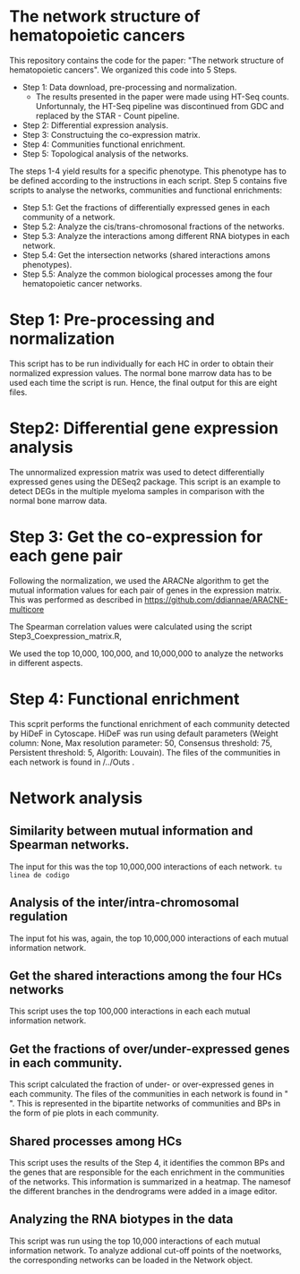 # The network structure of hematopoietic cancers

This repository contains the code for the paper: "The network structure of hematopoietic cancers". We organized this code into 5 Steps.

- Step 1: Data download, pre-processing and normalization. 
  - The results presented in the paper were made using HT-Seq counts. Unfortunnaly, the HT-Seq pipeline was discontinued from GDC and replaced by the STAR - Count pipeline.
- Step 2: Differential expression analysis.
- Step 3: Constructuing the co-expression matrix.
- Step 4: Communities functional enrichment.
- Step 5: Topological analysis of the networks.

The steps 1-4 yield results for a specific phenotype. This phenotype has to be defined according to the instructions in each script. Step 5 contains five scripts to analyse the networks, communities and functional enrichments:

- Step 5.1: Get the fractions of differentially expressed genes in each community of a network.
- Step 5.2: Analyze the cis/trans-chromosonal fractions of the networks.
- Step 5.3: Analyze the interactions among different RNA biotypes in each network.
- Step 5.4: Get the intersection networks (shared interactions amons phenotypes).
- Step 5.5: Analyze the common biological processes among the four hematopoietic cancer networks.



# Step 1: Pre-processing and normalization

This script has to be run individually for each HC in order to obtain their normalized expression values. The normal bone marrow data has to be used
each time the script is run. Hence, the final output for this are eight files.
 
# Step2: Differential gene expression analysis
The unnormalized expression matrix was used to detect differentially expressed genes using the DESeq2 package. This script is an example to detect DEGs in 
the multiple myeloma samples in comparison with the normal bone marrow data.

# Step 3: Get the co-expression for each gene pair

Following the normalization, we used the ARACNe algorithm to get the mutual information values for each pair of genes in the expression matrix. This was performed
as described in https://github.com/ddiannae/ARACNE-multicore

The Spearman correlation values were calculated using the script Step3_Coexpression_matrix.R,

We used the top 10,000, 100,000, and 10,000,000 to analyze the networks in different aspects.

# Step 4: Functional enrichment

This scprit performs the functional enrichment of each community detected by HiDeF in Cytoscape. HiDeF was run using default parameters (Weight column: None, Max resolution parameter: 50, Consensus threshold: 75, Persistent threshold: 5, Algorith: Louvain). The files
of the communities in each network is found in /../Outs . 

# Network analysis

## Similarity between mutual information and Spearman networks.

The input for this was the top 10,000,000 interactions of each network. `tu linea de codigo`

## Analysis of the inter/intra-chromosomal regulation

The input fot his was, again, the top 10,000,000 interactions of each mutual information network.

## Get the shared interactions among the four HCs networks

This script uses the top 100,000 interactions in each each mutual information network.

## Get the fractions of over/under-expressed genes in each community.

This script calculated the fraction of under- or over-expressed genes in each community. The files
of the communities in each network is found in " ". This is represented in the bipartite networks of communities and BPs in the form of pie plots in each community.

## Shared processes among HCs

This script uses the results of the Step 4, it identifies the common BPs and the genes that are responsible for the each enrichment in the communities of the networks. This information is summarized in a heatmap. The namesof the different branches in the dendrograms were added in a image editor.

## Analyzing the RNA biotypes in the data

This script was run using the top 10,000 interactions of each mutual information network. To analyze addional cut-off points of the noetworks, the corresponding networks can be loaded in the Network object.





